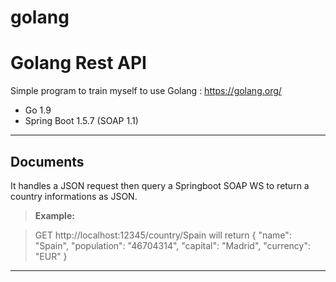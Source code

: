# golang

Golang Rest API
===================


Simple program to train myself to use Golang : https://golang.org/

 - Go 1.9
 - Spring Boot 1.5.7 (SOAP 1.1)

----------

Documents
-------------

It handles a JSON request then query a Springboot SOAP WS to return a country informations as JSON.

> **Example:**

> GET http://localhost:12345/country/Spain will return
> {
    "name": "Spain",
    "population": "46704314",
    "capital": "Madrid",
    "currency": "EUR"
}

----------
